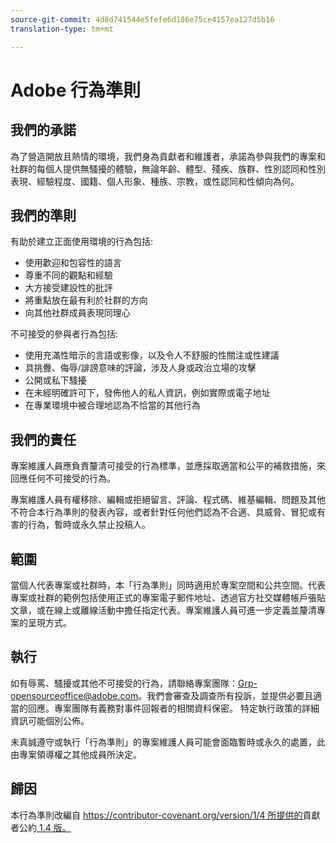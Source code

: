 ```yaml
---
source-git-commit: 4d8d741544e5fefe6d186e75ce4157ea127d5b16
translation-type: tm+mt

---
```

# Adobe 行為準則

## 我們的承諾

為了營造開放且熱情的環境，我們身為貢獻者和維護者，承諾為參與我們的專案和社群的每個人提供無騷擾的體驗，無論年齡、體型、殘疾、族群、性別認同和性別表現、經驗程度、國籍、個人形象、種族、宗教，或性認同和性傾向為何。

## 我們的準則

有助於建立正面使用環境的行為包括:

* 使用歡迎和包容性的語言
* 尊重不同的觀點和經驗
* 大方接受建設性的批評
* 將重點放在最有利於社群的方向
* 向其他社群成員表現同理心

不可接受的參與者行為包括:

* 使用充滿性暗示的言語或影像，以及令人不舒服的性關注或性建議
* 具挑釁、侮辱/誹謗意味的評論，涉及人身或政治立場的攻擊
* 公開或私下騷擾
* 在未經明確許可下，發佈他人的私人資訊，例如實際或電子地址
* 在專業環境中被合理地認為不恰當的其他行為

## 我們的責任

專案維護人員應負責釐清可接受的行為標準，並應採取適當和公平的補救措施，來回應任何不可接受的行為。

專案維護人員有權移除、編輯或拒絕留言、評論、程式碼、維基編輯、問題及其他不符合本行為準則的發表內容，或者針對任何他們認為不合適、具威脅、冒犯或有害的行為，暫時或永久禁止投稿人。

## 範圍

當個人代表專案或社群時，本「行為準則」同時適用於專案空間和公共空間。代表專案或社群的範例包括使用正式的專案電子郵件地址、透過官方社交媒體帳戶張貼文章，或在線上或離線活動中擔任指定代表。專案維護人員可進一步定義並釐清專案的呈現方式。

## 執行

如有辱罵、騷擾或其他不可接受的行為，請聯絡專案團隊：Grp-opensourceoffice@adobe.com。我們會審查及調查所有投訴，並提供必要且適當的回應。專案團隊有義務對事件回報者的相關資料保密。
特定執行政策的詳細資訊可能個別公佈。

未真誠遵守或執行「行為準則」的專案維護人員可能會面臨暫時或永久的處置，此由專案領導權之其他成員所決定。

## 歸因

本行為準則改編自 [https://contributor-covenant.org/version/1/4 所提供的](https://contributor-covenant.org)貢獻者公約[ 1.4 版。](https://contributor-covenant.org/version/1/4/)

